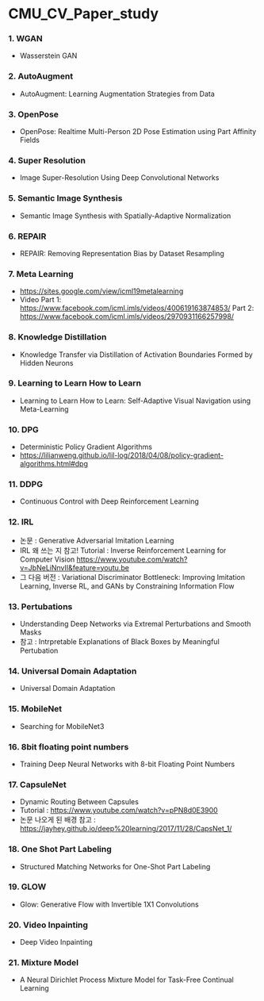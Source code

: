 # CMU_CV_Paper_study

### 1. WGAN
- Wasserstein GAN

### 2. AutoAugment 
- AutoAugment: Learning Augmentation Strategies from Data

### 3. OpenPose
- OpenPose: Realtime Multi-Person 2D Pose Estimation using Part Affinity Fields

### 4. Super Resolution
- Image Super-Resolution Using Deep Convolutional Networks

### 5. Semantic Image Synthesis
- Semantic Image Synthesis with Spatially-Adaptive Normalization

### 6. REPAIR
- REPAIR: Removing Representation Bias by Dataset Resampling

### 7. Meta Learning
- https://sites.google.com/view/icml19metalearning
- Video 
Part 1: https://www.facebook.com/icml.imls/videos/400619163874853/
Part 2: https://www.facebook.com/icml.imls/videos/2970931166257998/

### 8. Knowledge Distillation
- Knowledge Transfer via Distillation of Activation Boundaries Formed by Hidden Neurons

### 9. Learning to Learn How to Learn
- Learning to Learn How to Learn: Self-Adaptive Visual Navigation using Meta-Learning

### 10. DPG
- Deterministic Policy Gradient Algorithms
- https://lilianweng.github.io/lil-log/2018/04/08/policy-gradient-algorithms.html#dpg

### 11. DDPG
- Continuous Control with Deep Reinforcement Learning

### 12. IRL
- 논문 : Generative Adversarial Imitation Learning
- IRL 왜 쓰는 지 참고!
Tutorial : Inverse Reinforcement Learning for Computer Vision
https://www.youtube.com/watch?v=JbNeLiNnvII&feature=youtu.be
- 그 다음 버전 : Variational Discriminator Bottleneck: Improving Imitation Learning, Inverse RL, and GANs by Constraining Information Flow

### 13. Pertubations
- Understanding Deep Networks via Extremal Perturbations and Smooth Masks
- 참고 : Intrpretable Explanations of Black Boxes by Meaningful Pertubation

### 14. Universal Domain Adaptation
- Universal Domain Adaptation

### 15. MobileNet
- Searching for MobileNet3

### 16. 8bit floating point numbers
- Training Deep Neural Networks with 8-bit Floating Point Numbers

### 17. CapsuleNet
- Dynamic Routing Between Capsules
- Tutorial : https://www.youtube.com/watch?v=pPN8d0E3900
- 논문 나오게 된 배경 참고 : https://jayhey.github.io/deep%20learning/2017/11/28/CapsNet_1/

### 18. One Shot Part Labeling
- Structured Matching Networks for One-Shot Part Labeling

### 19. GLOW
- Glow: Generative Flow with Invertible 1X1 Convolutions

### 20. Video Inpainting
- Deep Video Inpainting

### 21. Mixture Model
- A Neural Dirichlet Process Mixture Model for Task-Free Continual Learning
